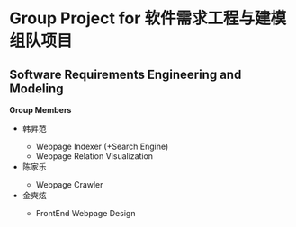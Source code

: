# Group Project for 软件需求工程与建模 组队项目 
## Software Requirements Engineering and Modeling

**Group Members**
<ul>
  <li>韩昇范</li>
  <ul>
    <li>Webpage Indexer (+Search Engine)</li>
    <li>Webpage Relation Visualization</li>
  </ul>
    <li>陈家乐</li>
  <ul>
    <li>Webpage Crawler</li>
  </ul>
  <li>金奭炫</li>
  <ul>
    <li>FrontEnd Webpage Design</li>
  </ul>
</ul>
